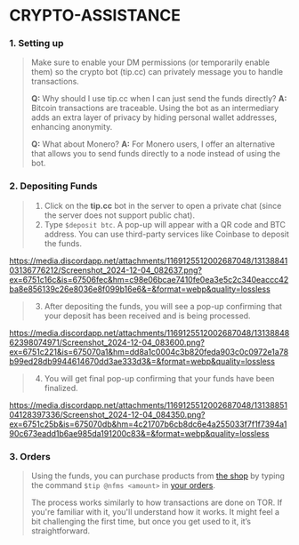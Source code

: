 # CRYPTO-ASSISTANCE

### 1. Setting up
> Make sure to enable your DM permissions (or temporarily enable them) so the crypto bot (tip.cc) can privately message you to handle transactions.
>
> **Q:** Why should I use tip.cc when I can just send the funds directly?
> **A:** Bitcoin transactions are traceable. Using the bot as an intermediary adds an extra layer of privacy by hiding personal wallet addresses, enhancing anonymity.
> 
> **Q:** What about Monero?
> **A:** For Monero users, I offer an alternative that allows you to send funds directly to a node instead of using the bot.

### 2. Depositing Funds
> 1. Click on the **tip.cc** bot in the server to open a private chat (since the server does not support public chat).
> 2. Type `$deposit btc`. A pop-up will appear with a QR code and BTC address. You can use third-party services like Coinbase to deposit the funds.

https://media.discordapp.net/attachments/1169125512002687048/1313884103136776212/Screenshot_2024-12-04_082637.png?ex=6751c16c&is=67506fec&hm=c98e06bcae7410fe0ea3e5c2c340eaccc42ba8e856139c26e8036e8f099b16e6&=&format=webp&quality=lossless

> 3. After depositing the funds, you will see a pop-up confirming that your deposit has been received and is being processed.

https://media.discordapp.net/attachments/1169125512002687048/1313884862398074971/Screenshot_2024-12-04_083600.png?ex=6751c221&is=675070a1&hm=dd8a1c0004c3b820feda903c0c0972e1a78b99ed28db9944614670dd3ae333d3&=&format=webp&quality=lossless

> 4. You will get final pop-up confirming that your funds have been finalized.

https://media.discordapp.net/attachments/1169125512002687048/1313885104128397336/Screenshot_2024-12-04_084350.png?ex=6751c25b&is=675070db&hm=4c21707b6cb8dc6e4a255033f7f1f7394a190c673eadd1b6ae985da191200c83&=&format=webp&quality=lossless

### 3. Orders
> Using the funds, you can purchase products from [the shop](https://discord.com/channels/890594623347650560/890602478280773642) by typing the command `$tip @nfms <amount>` in [your orders](https://discord.com/channels/890594623347650560/1214622711322779769).
> 
> The process works similarly to how transactions are done on TOR. If you're familiar with it, you'll understand how it works. It might feel a bit challenging the first time, but once you get used to it, it’s straightforward.
